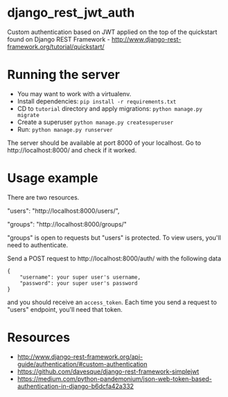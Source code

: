 # django_rest_jwt_auth
Custom authentication based on JWT applied on the top of the quickstart found on Django REST Framework - http://www.django-rest-framework.org/tutorial/quickstart/

# Running the server
* You may want to work with a virtualenv.
* Install dependencies: `pip install -r requirements.txt`
* CD to `tutorial` directory and apply migrations: `python manage.py migrate`
* Create a superuser `python manage.py createsuperuser`
* Run: `python manage.py runserver`

The server should be available at port 8000 of your localhost. Go to http://localhost:8000/ and check if it worked.

# Usage example
There are two resources. 

"users": "http://localhost:8000/users/",

"groups": "http://localhost:8000/groups/"

"groups" is open to requests but "users" is protected. To view users, you'll need to authenticate. 

Send a POST request to http://localhost:8000/auth/ with the following data
```
{
    "username": your super user's username,
    "password": your super user's password
}
```

and you should receive an `access_token`. Each time you send a request to "users" endpoint, you'll need that token.

# Resources
* http://www.django-rest-framework.org/api-guide/authentication/#custom-authentication
* https://github.com/davesque/django-rest-framework-simplejwt
* https://medium.com/python-pandemonium/json-web-token-based-authentication-in-django-b6dcfa42a332
